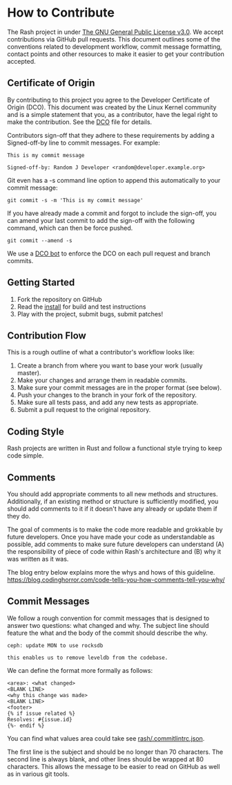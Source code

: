 # How to Contribute

The Rash project in under [The GNU General Public License v3.0](LICENSE). We accept contributions
via GitHub pull requests. This document outlines some of the conventions related to
development workflow, commit message formatting, contact points and other
resources to make it easier to get your contribution accepted.

## Certificate of Origin

By contributing to this project you agree to the Developer Certificate of
Origin (DCO). This document was created by the Linux Kernel community and is a
simple statement that you, as a contributor, have the legal right to make the
contribution. See the [DCO](DCO) file for details.

Contributors sign-off that they adhere to these requirements by adding a
Signed-off-by line to commit messages. For example:

```text
This is my commit message

Signed-off-by: Random J Developer <random@developer.example.org>
```

Git even has a -s command line option to append this automatically to your
commit message:

```shell
git commit -s -m 'This is my commit message'
```

If you have already made a commit and forgot to include the sign-off, you can amend your last commit
to add the sign-off with the following command, which can then be force pushed.

```shell
git commit --amend -s
```

We use a [DCO bot](https://github.com/apps/dco) to enforce the DCO on each pull
request and branch commits.

## Getting Started

1. Fork the repository on GitHub
1. Read the [install](INSTALL.md) for build and test instructions
1. Play with the project, submit bugs, submit patches!

## Contribution Flow

This is a rough outline of what a contributor's workflow looks like:

1. Create a branch from where you want to base your work (usually master).
1. Make your changes and arrange them in readable commits.
1. Make sure your commit messages are in the proper format (see below).
1. Push your changes to the branch in your fork of the repository.
1. Make sure all tests pass, and add any new tests as appropriate.
1. Submit a pull request to the original repository.

## Coding Style

Rash projects are written in Rust and follow a functional style trying to keep code simple.

## Comments

You should add appropriate comments to all new methods and structures.
Additionally, if an existing method or structure is sufficiently modified, you should
add comments to it if it doesn't have any already or update them if they do.

The goal of comments is to make the code more readable and grokkable by future developers. Once you
have made your code as understandable as possible, add comments to make sure future developers can
understand (A) the responsibility of piece of code within Rash's architecture and (B) why it
was written as it was.

The blog entry below explains more the whys and hows of this guideline.
<https://blog.codinghorror.com/code-tells-you-how-comments-tell-you-why/>

## Commit Messages

We follow a rough convention for commit messages that is designed to answer two
questions: what changed and why. The subject line should feature the what and
the body of the commit should describe the why.

```text
ceph: update MON to use rocksdb

this enables us to remove leveldb from the codebase.
```

We can define the format more formally as follows:

```text
<area>: <what changed>
<BLANK LINE>
<why this change was made>
<BLANK LINE>
<footer>
{% if issue related %}
Resolves: #{issue.id}
{%- endif %}
```

You can find what values area could take see
[rash/.commitlintrc.json](https://github.com/rash-sh/rash-sh.github.io/blob/master/.commitlintrc.json).

The first line is the subject and should be no longer than 70 characters. The
second line is always blank, and other lines should be wrapped at 80 characters.
This allows the message to be easier to read on GitHub as well as in various
git tools.
